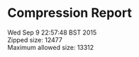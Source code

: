 # Compression Report

Wed Sep  9 22:57:48 BST 2015
<br />Zipped size: 12477
<br />Maximum allowed size: 13312
